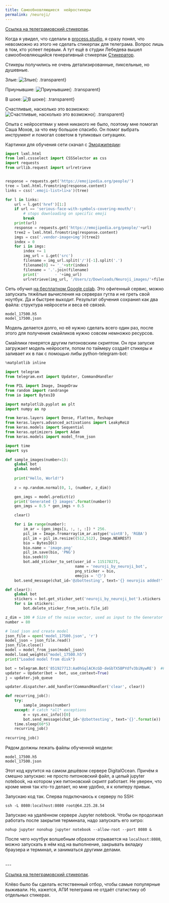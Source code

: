 ```yaml
---
title: Самообновляющиеся  нейростикеры
permalink: /neuroji/
---
```


[Ссылка на телеграмовский стикерпак](https://t.me/addstickers/neuroji_by_neuroji_bot).

Когда я увидел, что сделали в [process.studio](https://process.studio/works/aimoji-ai-generated-emoji/), я сразу понял, что невозможно из этого не сделать стикерпак для телеграма. Вопрос лишь в том, кто успеет первым. А тут ещё в студии Лебедева вышел самообновляющийся генеративный стикерпак [Стикератор](https://www.artlebedev.ru/stickers/stickerator/).

Стикеры получились не очень детализированные, пиксельные, но душевные.

Злые:
![Злые]({{site.baseurl}}/media/neuroji-evilous.png){: .transparent}

Приунывшие:
![Приунывшие]({{site.baseurl}}/media/neuroji-sad.png){: .transparent}

В шоке:
![В шоке]({{site.baseurl}}/media/neuroji-shocked.png){: .transparent}

Счастливые, насколько это возможно:
![Счастливые, насколько это возможно]({{site.baseurl}}/media/neuroji-happy.png){: .transparent}


Опыта с нейросетями у меня никакого не было, поэтому мне помогал Саша Мохов, за что ему большое спасибо. Он помог выбрать инструмент и помогал советом в тупиковых ситуациях.


Картинки для обучения сети скачал с [Эмоджипедии](https://emojipedia.org/people/):

``` python
import lxml.html
from lxml.cssselect import CSSSelector as css
import requests
from urllib.request import urlretrieve


response = requests.get('https://emojipedia.org/people/')
tree = lxml.html.fromstring(response.content)
links = css('.emoji-list>li>a')(tree)

for l in links:
    url = l.get('href')[1:]
    if url == 'serious-face-with-symbols-covering-mouth/':
        # stops downloading on specific emoji
        break
    print(url)
    response = requests.get('https://emojipedia.org/people/'+url)
    tree2 = lxml.html.fromstring(response.content)
    imgs = css('.vendor-image>img')(tree2)
    index = 0
    for i in imgs:
        index += 1
        img_url = i.get('src')
        filename = img_url.split('/')[-1].split('.')
        filename[0] += '_'+str(index)
        filename = '.'.join(filename)
        print('       - '+img_url)
        urlretrieve(img_url, '/Users/z/Downloads/Neuroji_images/'+filename)
```





Сеть обучил [на бесплатном Google colab](https://colab.research.google.com/drive/12B4BpvVH_Wo20xLWpDW5jADhYHDEuEIY#scrollTo=VBa6Ggebt5BR). Это офигенный сервис, можно запускать тяжёлые вычисления на серверах гугла и не греть свой ноутбук. Да и быстрее выходит. Результат обучения сохранил как два файла: структура нейросети и веса её связей.

```
model_17500.h5
model_17500.json
```

Модель делается долго, но её нужно сделать всего один раз, после этого для получения смайликов нужно совсем немножко ресурсов.

Смайлики генерятся другим питоновским скриптом. Он при запуске загружает модель нейросети, потом по таймеру создаёт стикеры и заливает их в пак с помощью либы python-telegram-bot:

``` python
%matplotlib inline

import telegram
from telegram.ext import Updater, CommandHandler

from PIL import Image, ImageDraw
from random import randrange
from io import BytesIO

import matplotlib.pyplot as plt
import numpy as np

from keras.layers import Dense, Flatten, Reshape
from keras.layers.advanced_activations import LeakyReLU
from keras.models import Sequential
from keras.optimizers import Adam
from keras.models import model_from_json

import time
import sys

def sample_images(number=1):
    global bot
    global model
    
    print("Hello, World!")
    
    z = np.random.normal(0, 1, (number, z_dim))

    gen_imgs = model.predict(z)
    print('Generated {} images'.format(number))
    gen_imgs = 0.5 * gen_imgs + 0.5

    clear()

    for i in range(number):
        im_ar = (gen_imgs[i, :, :, :]) * 256.
        pil_im = Image.fromarray(im_ar.astype('uint8'), 'RGBA')
        pil_im = pil_im.resize((512,512), Image.NEAREST)
        bio = BytesIO()
        bio.name = 'image.png'
        pil_im.save(bio, 'PNG')
        bio.seek(0)
        bot.add_sticker_to_set(user_id = 115178271, 
                               name = 'neuroji_by_neuroji_bot',
                               png_sticker = bio,
                               emojis = '😶')
    bot.send_message(chat_id='@zbottesting', text='{} neurojis added!'.format(number))

def clear():
    global bot
    stickers = bot.get_sticker_set('neuroji_by_neuroji_bot').stickers
    for s in stickers:
        bot.delete_sticker_from_set(s.file_id)

z_dim = 100 # Size of the noise vector, used as input to the Generator
number = 80

# load json and create model
json_file = open('model_17500.json', 'r')
model_json = json_file.read()
json_file.close()
model = model_from_json(model_json)
model.load_weights("model_17500.h5")
print("Loaded model from disk")

bot = telegram.Bot('851927713:Aa0hGqlACKcGD-deGbTX5BPYdfv3biNywRE')  #FIXME paste your token here
updater = Updater(bot = bot, use_context=True)
j = updater.job_queue

updater.dispatcher.add_handler(CommandHandler('clear', clear))

def recurring_job():
    try:
        sample_images(number)
    except: # catch *all* exceptions
        e = sys.exc_info()[0]
        bot.send_message(chat_id='@zbottesting', text='{}'.format(e))
    time.sleep(60*5)
    recurring_job()
    
recurring_job()
```

Рядом должны лежать файлы обученной модели:
```
model_17500.h5
model_17500.json
```

Этот код крутится на самом дешёвом сервере DigitalOcean. Причём я смешно запускаю: не просто питоновский файл, а целый jupyter notebook, на котором уже питоновский скрипт работает. Не уверен, что кроме меня так кто-то делает, но мне удобно, я к юпитеру привык.

Запускаю код так. Сперва подключаюсь к серверу по SSH:
```
ssh -L 8080:localhost:8080 root@64.225.28.54
```

Запускаю на удалённом сервере Jupyter notebook. Чтобы он продолжал работать после закрытия терминала, надо запускать его хитро:
```
nohup jupyter nonohup jupyter notebook --allow-root --port 8080 &
```

После чего ноутбук волшебным образом отрывается на `localhost:8080`, можно запускать в нём код на выполнение, закрывать вкладку браузера и терминал, и заниматься другими делами.

<br>
---
<br>

[Ссылка на телеграмовский стикерпак](https://t.me/addstickers/neuroji_by_neuroji_bot).

Клёво было бы сделать естественный отбор, чтобы самые популярные выживали. Но, кажется, АПИ телеграма не отдаёт статистику об отдельных стикерах.



